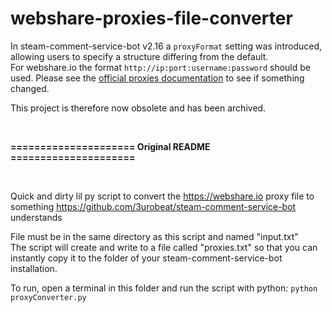 # webshare-proxies-file-converter

In steam-comment-service-bot v2.16 a `proxyFormat` setting was introduced, allowing users to specify a structure differing from the default.  
For webshare.io the format `http://ip:port:username:password` should be used. Please see the [official proxies documentation](https://github.com/3urobeat/steam-comment-service-bot/blob/beta-testing/docs/wiki/adding_proxies.md) to see if something changed.  

This project is therefore now obsolete and has been archived.

&nbsp;

**===================== Original README =====================**

&nbsp;

Quick and dirty lil py script to convert the https://webshare.io proxy file to something https://github.com/3urobeat/steam-comment-service-bot understands  

File must be in the same directory as this script and named "input.txt"  
The script will create and write to a file called "proxies.txt" so that you can instantly copy it to the folder of your steam-comment-service-bot installation.  

To run, open a terminal in this folder and run the script with python: `python proxyConverter.py`  

